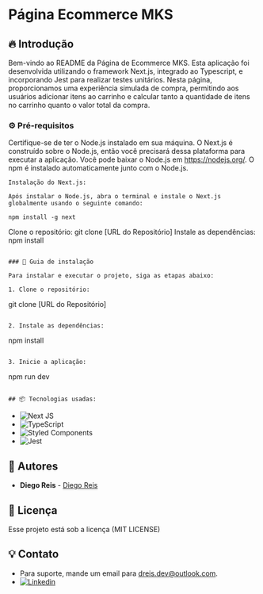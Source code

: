 # Página Ecommerce MKS

## 🔥 Introdução

Bem-vindo ao README da Página de Ecommerce MKS. Esta aplicação foi desenvolvida utilizando o framework Next.js, integrado ao Typescript, e incorporando Jest para realizar testes unitários. Nesta página, proporcionamos uma experiência simulada de compra, permitindo aos usuários adicionar itens ao carrinho e calcular tanto a quantidade de itens no carrinho quanto o valor total da compra.
### ⚙️ Pré-requisitos

Certifique-se de ter o Node.js instalado em sua máquina. O Next.js é construído sobre o Node.js, então você precisará dessa plataforma para executar a aplicação.
Você pode baixar o Node.js em https://nodejs.org/. O npm é instalado automaticamente junto com o Node.js.

```
Instalação do Next.js:

Após instalar o Node.js, abra o terminal e instale o Next.js globalmente usando o seguinte comando:

npm install -g next

```
Clone o repositório: git clone [URL do Repositório]
Instale as dependências: npm install
```

### 🔨 Guia de instalação

Para instalar e executar o projeto, siga as etapas abaixo:

1. Clone o repositório:

```
git clone [URL do Repositório]

```

2. Instale as dependências:

```
npm install

```

3. Inicie a aplicação:

```
npm run dev


```

## 📦 Tecnologias usadas:
```

- ![Next JS](https://img.shields.io/badge/Next-black?style=for-the-badge&logo=next.js&logoColor=white)
- ![TypeScript](https://img.shields.io/badge/typescript-%23007ACC.svg?style=for-the-badge&logo=typescript&logoColor=white)
- ![Styled Components](https://img.shields.io/badge/styled--components-DB7093?style=for-the-badge&logo=styled-components&logoColor=white)
- ![Jest](https://img.shields.io/badge/-jest-%23C21325?style=for-the-badge&logo=jest&logoColor=white)



## 👷 Autores

- **Diego Reis**  - [Diego Reis](https://github.com/dreisdev)

## 📄 Licença

Esse projeto está sob a licença (MIT LICENSE)

## 💡 Contato

- Para suporte, mande um email para dreis.dev@outlook.com.
- [![Linkedin](https://img.shields.io/badge/LinkedIn-0077B5?style=for-the-badge&logo=linkedin&logoColor=white)](https://www.linkedin.com/in/dreis-dev/)
